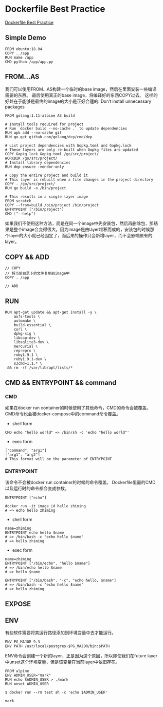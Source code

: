 # Dockerfile Best Practice

[Dockerfile Best Practice](https://docs.docker.com/develop/develop-images/dockerfile_best-practices/)

## Simple Demo

```
FROM ubuntu:18.04
COPY . /app
RUN make /app
CMD python /app/app.py
```

## FROM...AS

我们可以使用FROM...AS构建一个临时的base image，然后在里面安装一些编译需要的东西。
最后使用真正的base image，将编译好的东西COPY过去。
这样的好处在于能够是最终的image的大小是正好合适的: Don’t install unnecessary packages

```
FROM golang:1.11-alpine AS build

# Install tools required for project
# Run `docker build --no-cache .` to update dependencies
RUN apk add --no-cache git
RUN go get github.com/golang/dep/cmd/dep

# List project dependencies with Gopkg.toml and Gopkg.lock
# These layers are only re-built when Gopkg files are updated
COPY Gopkg.lock Gopkg.toml /go/src/project/
WORKDIR /go/src/project/
# Install library dependencies
RUN dep ensure -vendor-only

# Copy the entire project and build it
# This layer is rebuilt when a file changes in the project directory
COPY . /go/src/project/
RUN go build -o /bin/project

# This results in a single layer image
FROM scratch
COPY --from=build /bin/project /bin/project
ENTRYPOINT ["/bin/project"]
CMD ["--help"]
```

如果我们不使用这种方法，而是在同一个image中先安装包，然后再删除包，那结果是整个image会变得很大。因为image是由layer堆积而成的，安装包的时候那个layer的大小就已经固定了，而后来的操作只会新增layer，而不会影响原有的layer。

## COPY && ADD

```
// COPY
// 将当前目录下的文件复制到image中
COPY . /app

// ADD
```

## RUN

```
RUN apt-get update && apt-get install -y \
    aufs-tools \
    automake \
    build-essential \
    curl \
    dpkg-sig \
    libcap-dev \
    libsqlite3-dev \
    mercurial \
    reprepro \
    ruby1.9.1 \
    ruby1.9.1-dev \
    s3cmd=1.1.* \
 && rm -rf /var/lib/apt/lists/*
```

## CMD && ENTRYPOINT && command

### CMD

如果在docker run container的时候使用了其他命令，CMD的命令会被覆盖。
CMD命令也会被docker-compose中的command命令覆盖。

- shell form

```
CMD echo "hello world" => /bin/sh -c 'echo "hello world"'
```

- exec form
```
["command", "arg1"]
["arg1", "arg2"]
# This format will be the parameter of ENTRYPOINT
```
    
### ENTRYPOINT

该命令不会被docker run container的时候的命令覆盖。
Dockerfile里面的CMD以及运行时的命令都会变成参数。

```
ENTRYPOINT ["echo"]

docker run -it image_id hello zhiming
# => echo hello zhiming
```

- shell form

```
name=zhiming
ENTRYPOINT echo hello $name
# => /bin/bash -c "echo hello $name"
# => hello zhiming
```

- exec form

```
name=zhiming
ENTRYPOINT ["/bin/echo", "hello $name"]
# => /bin/echo hello $name
# => hello $name

ENTRYPOINT ["/bin/bash", "-c", "echo hello, $name"]
# => /bin/bash -c "echo hello $name"
# => hello zhiming
```

## EXPOSE

## ENV

有些软件需要将其运行路径添加到环境变量中去才能运行。

```
ENV PG_MAJOR 9.3
ENV PATH /usr/local/postgres-$PG_MAJOR/bin:$PATH
```

ENV命令会创建一个新的layer，正是因为这个原因，所以即使我们在future layer中unset这个环境变量，但是该变量在当前layer中依旧存在。

```
FROM alpine
ENV ADMIN_USER="mark"
RUN echo $ADMIN_USER > ./mark
RUN unset ADMIN_USER
```

```
$ docker run --rm test sh -c 'echo $ADMIN_USER'

mark
```
